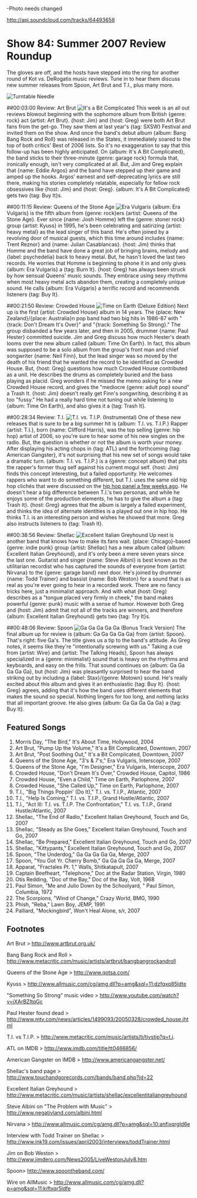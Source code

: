 

-Photo needs changed

http://api.soundcloud.com/tracks/64493658

# Show 84: Summer 2007 Review Roundup
The gloves are off, and the hosts have stepped into the ring for another round of Kot vs. DeRogatis music reviews. Tune in to hear them discuss new summer releases from Spoon, Art Brut and T.I., plus many more.

![Turntable Needle](http://static.soundopinions.org/images/2010/recordreviews.jpg)

##00:03:00 Review: Art Brut
![It's a Bit Complicated](https://upload.wikimedia.org/wikipedia/en/thumb/7/7d/Art_brut_it's_a_bit_complicated.jpg/220px-Art_brut_it's_a_bit_complicated.jpg "20232686/570843812")
This week is an all out reviews blowout beginning with the sophomore album from British {genre: rock} act {artist: Art Brut}. {host: Jim} and {host: Greg} were both Art Brut fans from the get-go. They saw them at last year's {tag: SXSW} Festival and invited them on the show. And once the band's debut album {album: Bang Bang Rock and Roll} was released in the States, it immediately soared to the top of both critics' Best of 2006 lists. So it's no exaggeration to say that this follow-up has been highly anticipated. On {album: It's A Bit Complicated}, the band sticks to their three-minute {genre: garage rock} formula that, ironically enough, isn't very complicated at all. But, Jim and Greg explain that {name: Eddie Argos} and the band have stepped up their game and amped up the hooks. Argos' earnest and self-deprecating lyrics are still there, making his stories completely relatable, especially for fellow rock obsessives like {host: Jim} and {host: Greg}. {album: It's A Bit Complicated} gets two {tag: Buy It}s. 

##00:11:15 Review: Queens of the Stone Age
![Era Vulgaris](http://is3.mzstatic.com/image/thumb/Music/v4/9d/29/24/9d2924d9-3d4f-3906-fdda-8c931e3203ae/source/600x600bb.jpg "857919/257091632")
{album: Era Vulgaris} is the fifth album from {genre: rock}ers {artist: Queens of the Stone Age}. Ever since {name: Josh Homme} left the {genre: stoner rock} group {artist: Kyuss} in 1995, he's been celebrating and satirizing {artist: heavy metal} as the lead singer of this band. He's often joined by a revolving door of musical guests, which this time around includes {name: Trent Reznor} and {name: Julian Casablancas}. {host: Jim} thinks that Homme and the band have done a great job of bringing brains, melody and {label: psychedelia} back to heavy metal. But, he hasn't loved the last two records. He worries that Homme is beginning to phone it in and only gives {album: Era Vulgaris} a {tag: Burn It}. {host: Greg} has always been struck by how sensual Queens' music sounds. They embrace using sexy rhythms when most heavy metal acts abandon them, creating a completely unique sound. He calls {album: Era Vulgaris} a terrific record and recommends listeners {tag: Buy It}.

##00:21:50 Review: Crowded House
![Time on Earth (Deluxe Edition)](http://is3.mzstatic.com/image/thumb/Music62/v4/ff/ce/91/ffce9113-2e6e-2f6b-e302-ab2928a8ef7c/source/600x600bb.jpg "490131/1155490150")
Next up is the first {artist: Crowded House} album in 14 years. The {place: New Zealand}/{place: Australia}n pop band had two big hits in 1986-87 with "{track: Don't Dream It's Over}" and "{track: Something So Strong}." The group disbanded a few years later, and then in 2005, drummer {name: Paul Hester} committed suicide. Jim and Greg discuss how much Hester's death looms over the new album called {album: Time On Earth}. In fact, this album was supposed to be a solo album from the group's front man and chief songwriter {name: Neil Finn}, but the lead singer was so moved by the death of his friend that he wanted the record to be identified as Crowded House. But, {host: Greg} questions how much Crowded House contributed as a unit. He describes the drums as completely buried and the bass playing as placid. Greg wonders if he missed the memo asking for a new Crowded House record, and gives the "mediocre {genre: adult pop} sound" a Trash It. {host: Jim} doesn't really get Finn's songwriting, describing it as too "fussy." He had a really hard time not tuning out while listening to {album: Time On Earth}, and also gives it a {tag: Trash It}.

##00:28:34 Review: T.I.
![T.I. vs. T.I.P. (Instrumental)](http://is3.mzstatic.com/image/thumb/Music/v4/98/0a/11/980a113e-50c7-3e8f-2b97-9c39e5d7c269/source/600x600bb.jpg "14967/264140695")
One of these new releases that is sure to be a big summer hit is {album: T.I. vs. T.I.P.} Rapper {artist: T.I.}, born {name: Clifford Harris}, was the top selling {genre: hip hop} artist of 2006, so you're sure to hear some of his new singles on the radio. But, the question is whether or not the album is worth your money. After displaying his acting chops in {tag: ATL} and the forthcoming {tag: American Gangster}, it's not surprising that his new set of songs would take a dramatic turn. {album: T.I. vs. T.I.P.} is a {genre: concept album} that pits the rapper's former thug self against his current mogul self. {host: Jim} finds this concept interesting, but a failed opportunity. He welcomes rappers who want to do something different, but T.I. uses the same old hip hop clichés that were discussed on the [hip hop panel a few weeks ago](/show/82/). He doesn't hear a big difference between T.I.'s two personas, and while he enjoys some of the production elements, he has to give the album a {tag: Trash It}. {host: Greg} agrees that the album is largely a failed experiment, and thinks the idea of alternate identities is a played out one in hip hop. He thinks T.I. is an interesting person and wishes he showed that more. Greg also instructs listeners to {tag: Trash It}.

##00:38:56 Review: Shellac
![Excellent Italian Greyhound](http://is1.mzstatic.com/image/thumb/Music30/v4/22/27/15/22271598-92a8-648c-723a-a0cdd8672be2/source/600x600bb.jpg "256222210/1120321700")
Up next is another band that knows how to make its fans wait. {place: Chicago}-based {genre: indie punk} group {artist: Shellac} has a new album called {album: Excellent Italian Greyhound}, and it's only been a mere seven years since the last one. Guitarist and singer {name: Steve Albini} is best known as the utilitarian recordist who has captured the sounds of everyone from {artist: Nirvana} to the {genre: garage band} next door. He's joined by drummer {name: Todd Trainer} and bassist {name: Bob Weston} for a sound that is as real as you're ever going to hear in a recorded work. There are no fancy tricks here, just a minimalist approach. And with what {host: Greg} describes as a "tongue placed very firmly in cheek," the band makes powerful {genre: punk} music with a sense of humor. However both Greg and {host: Jim} admit that not all of the tracks are winners, and therefore {album: Excellent Italian Greyhound} gets two {tag: Try It}s.

##00:48:06 Review: Spoon
![Ga Ga Ga Ga Ga (Bonus Track Version)](http://is1.mzstatic.com/image/thumb/Music/v4/85/2e/3b/852e3b49-dcdf-842d-8395-017552834afd/source/600x600bb.jpg "703784/258756233")
The final album up for review is {album: Ga Ga Ga Ga Ga} from {artist: Spoon}. That's right: five Ga's. The title gives us a tip to the band's attitude. As Greg notes, it seems like they're "intentionally screwing with us." Taking a cue from {artist: Wire} and {artist: The Talking Heads}, Spoon has always specialized in a {genre: minimalist} sound that is heavy on the rhythms and keyboards, and easy on the frills. That sound continues on {album: Ga Ga Ga Ga Ga}, but {host: Jim} was pleasantly surprised to hear the band striking out by including a {label: Stax}/{genre: Motown} sound. He's really excited about this album and gives it an enthusiastic {tag: Buy It}. {host: Greg} agrees, adding that it's how the band uses different elements that makes the sound so special. Nothing lingers for too long, and nothing lacks that all important groove. He also gives {album: Ga Ga Ga Ga Ga} a {tag: Buy It}.

## Featured Songs
1. Morris Day, "The Bird," It's About Time, Hollywood, 2004
2. Art Brut, "Pump Up the Volume," It's a Bit Complicated, Downtown, 2007
3. Art Brut, "Post Soothing Out," It's a Bit Complicated, Downtown, 2007
4. Queens of the Stone Age, "3's & 7's," Era Vulgaris, Interscope, 2007
5. Queens of the Stone Age, "I'm Designer," Era Vulgaris, Interscope, 2007
6. Crowded House, "Don't Dream It's Over," Crowded House, Capitol, 1986
7. Crowded House, "Even a Child," Time on Earth, Parlophone, 2007
8. Crowded House, "She Called Up," Time on Earth, Parlophone, 2007
9. T.I., "Big Things Poppin' (Do It)," T.I. vs. T.I.P., Atlantic, 2007
10. T.I., "Help Is Coming," T.I. vs. T.I.P., Grand Hustle/Atlantic, 2007
11. T.I., "Act III: T.I. vs. T.I.P. The Confrontation," T.I. vs. T.I.P., Grand Hustle/Atlantic, 2007
12. Shellac, "The End of Radio," Excellent Italian Greyhound, Touch and Go, 2007
13. Shellac, "Steady as She Goes," Excellent Italian Greyhound, Touch and Go, 2007
14. Shellac, "Be Prepared," Excellent Italian Greyhound, Touch and Go, 2007
15. Shellac, "Kittypants," Excellent Italian Greyhound, Touch and Go, 2007
16. Spoon, "The Underdog," Ga Ga Ga Ga Ga, Merge, 2007 
17. Spoon, "You Got Yr. Cherry Bomb," Ga Ga Ga Ga Ga, Merge, 2007
18. Apparat, "Fractales Pt. 1," Walls, Shitkatapult, 2007
19. Captain Beefheart, "Telephone," Doc at the Radar Station, Virgin, 1980
20. Otis Redding, "Doc of the Bay," Doc of the Bay, Volt, 1968
21. Paul Simon, "Me and Julio Down by the Schoolyard, " Paul Simon, Columbia, 1972
22. The Scorpions, "Wind of Change," Crazy World, BMG, 1990
23. Phish, "Reba," Lawn Boy, JEMP, 1991
24. Palliard, "Mockingbird", Won't Heal Alone, s/r, 2007

## Footnotes
Art Brut > http://www.artbrut.org.uk/

Bang Bang Rock and Roll > http://www.metacritic.com/music/artists/artbrut/bangbangrockandroll

Queens of the Stone Age > http://www.qotsa.com/

Kyuss > http://www.allmusic.com/cg/amg.dll?p=amg&sql=11:dzfqxq85ldte

"Something So Strong" music video > http://www.youtube.com/watch?v=jXArBZItqGc

Paul Hester found dead > http://www.mtv.com/news/articles/1499093/20050328/crowded_house.jhtml

T.I. vs T.I.P. > http://www.metacritic.com/music/artists/ti/tivstip?q=t.i.

ATL on IMDB > http://www.imdb.com/title/tt0466856/

American Gangster on IMDB > http://www.americangangster.net/

Shellac's band page > http://www.touchandgorecords.com/bands/band.php?id=22

Excellent Italian Greyhound  > http://www.metacritic.com/music/artists/shellac/excellentitaliangreyhound

Steve Albini on "The Problem with Music" > http://www.negativland.com/albini.html

Nirvana  > http://www.allmusic.com/cg/amg.dll?p=amg&sql=10:anfixqrgld6e

Interview with Todd Trainer on Shellac > http://www.ink19.com/issues/april2003/interviews/toddTrainer.html

Jim on Bob Weston > http://www.jimdero.com/News2005/LiveWestonJuly8.htm

Spoon> http://www.spoontheband.com/

Wire on AllMusic > http://www.allmusic.com/cg/amg.dll?p=amg&sql=11:kiftxqr5ldfe